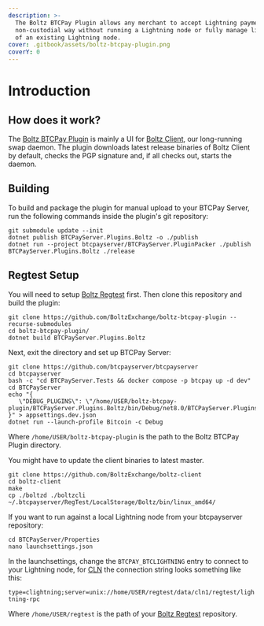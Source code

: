 ```yaml
---
description: >-
  The Boltz BTCPay Plugin allows any merchant to accept Lightning payments in a
  non-custodial way without running a Lightning node or fully manage liquidity
  of an existing Lightning node.
cover: .gitbook/assets/boltz-btcpay-plugin.png
coverY: 0
---
```


# Introduction

## How does it work?

The [Boltz BTCPay Plugin](https://github.com/BoltzExchange/boltz-btcpay-plugin) is mainly a UI for [Boltz Client](https://docs.boltz.exchange/v/boltz-client), our long-running swap daemon. The plugin downloads latest release binaries of Boltz Client by default, checks the PGP signature and, if all checks out, starts the daemon.

## Building

To build and package the plugin for manual upload to your BTCPay Server, run the following commands inside the plugin's git repository:

```
git submodule update --init
dotnet publish BTCPayServer.Plugins.Boltz -o ./publish
dotnet run --project btcpayserver/BTCPayServer.PluginPacker ./publish BTCPayServer.Plugins.Boltz ./release
```

## Regtest Setup

You will need to setup [Boltz Regtest](https://github.com/BoltzExchange/regtest) first. Then clone this repository and build the plugin:

```
git clone https://github.com/BoltzExchange/boltz-btcpay-plugin --recurse-submodules
cd boltz-btcpay-plugin/
dotnet build BTCPayServer.Plugins.Boltz
```

Next, exit the directory and set up BTCPay Server:

```
git clone https://github.com/btcpayserver/btcpayserver
cd btcpayserver
bash -c "cd BTCPayServer.Tests && docker compose -p btcpay up -d dev"
cd BTCPayServer
echo "{
   \"DEBUG_PLUGINS\": \"/home/USER/boltz-btcpay-plugin/BTCPayServer.Plugins.Boltz/bin/Debug/net8.0/BTCPayServer.Plugins.Boltz.dll\"
}" > appsettings.dev.json
dotnet run --launch-profile Bitcoin -c Debug
```

Where `/home/USER/boltz-btcpay-plugin` is the path to the Boltz BTCPay Plugin directory.

You might have to update the client binaries to latest master.

```
git clone https://github.com/BoltzExchange/boltz-client
cd boltz-client
make
cp ./boltzd ./boltzcli ~/.btcpayserver/RegTest/LocalStorage/Boltz/bin/linux_amd64/
```

If you want to run against a local Lightning node from your btcpayserver repository:

```
cd BTCPayServer/Properties
nano launchsettings.json
```

In the launchsettings, change the `BTCPAY_BTCLIGHTNING` entry to connect to your Lightning node, for [CLN](https://github.com/ElementsProject/lightning) the connection string looks something like this:

`type=clightning;server=unix://home/USER/regtest/data/cln1/regtest/lightning-rpc`

Where `/home/USER/regtest` is the path of your [Boltz Regtest](https://github.com/BoltzExchange/regtest) repository.
